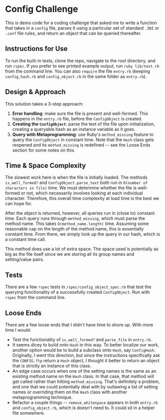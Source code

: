 # Config Challenge

This is demo code for a coding challenge that asked me to write a function that takes in a `config` file, parses it using a particular set of standard `.INI` or `.conf` file rules, and return an object that can be queried thereafter.

## Instructions for Use

To run the built-in tests, clone the repo, navigate to the root directory, and run `rspec`. If you prefer to see printed example output, run `ruby lib/test.rb` from the command line. You can also `require` the file `entry.rb` (keeping `config_hash.rb` and `config_object.rb` in the same folder as `entry.rb`).

## Design & Approach

This solution takes a 3-step approach:

1. **Error handling**: make sure the file is present and well-formed. This happens in the `entry.rb` file, before the `ConfigObject` is created.
2. **Creating the `ConfigObject`**: parse the text of the file upon initialization, creating a queryable hash as an instance variable as it goes.
3. **Query with Metaprogramming**: use Ruby's `method_missing` feature to query the `ConfigObject` in constant time. Note that the `Hash` class gets reopened and its `method_missing` is redefined -- see the Loose Ends section for some notes on this.

## Time & Space Complexity

The slowest work here is when the file is initially loaded. The methods `is_well_formed?` and `ConfigObject.parse_text` both run in `O(number of characters in file)` time. We must determine whether the file is well-formed or not, which necessarily involves looking at each individual character.  Therefore, this overall time complexity at load time is the best we can hope for.

After the object is returned, however, all queries run in (close to) constant time. Each query runs through `method_missing`, which must parse the method name.  This takes `O(method_name.length)` time. Assuming some reasonable cap on the length of the method name, this is essentially constant time. From there, we simply look up the query in our hash, which is a constant time call.

This method does use a lot of extra space. The space used is potentially as big as the file itself since we are storing all its group names and setting/value pairs.

## Tests

There are a few `rspec` tests in `/spec/config_object_spec.rb` that test the querying functionality of a successfully created `ConfigObject`. Run with `rspec` from the command line.

## Loose Ends

There are a few loose ends that I didn't have time to shore up. With more time I would:

- Test the functionality of `is_well_formed?` and `parse_file` in `entry.rb`.   
- It seems dicey to build onto `Hash` in this way. To better localize our work, another option would be to build a subclass onto `Hash`, say `ConfigHash`. Originally, I went this direction, but since the instructions specifically ask the `CONFIG.ftp` return a `Hash` object, I thought it better to return an object that is strictly an instance of this class.
- An edge case occurs when one of the setting names is the same as an existing method name on the `Hash` class. In that case, that method will get called rather than hitting `method_missing`. That's definitely a problem, and one that we could potentially deal with by outlawing a list of setting names or overriding them on the `Hash` class with another metaprogramming technique.
- Refactor a couple things -- `remove_whitespace` appears in both `entry.rb` and `config_object.rb`, which is doesn't need to. It could sit in a helper file somewhere.  
